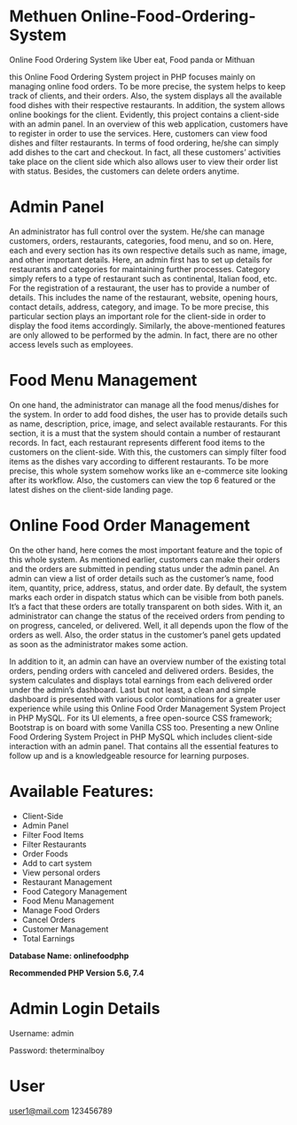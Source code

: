 # Methuen Online-Food-Ordering-System
Online Food Ordering System like Uber eat, Food panda or Mithuan 

this Online Food Ordering System project in PHP focuses mainly on managing online food orders. To be more precise, the system helps to keep track of clients, and their orders. Also, the system displays all the available food dishes with their respective restaurants. In addition, the system allows online bookings for the client. Evidently, this project contains a client-side with an admin panel. In an overview of this web application, customers have to register in order to use the services. Here, customers can view food dishes and filter restaurants. In terms of food ordering, he/she can simply add dishes to the cart and checkout. In fact, all these customers’ activities take place on the client side which also allows user to view their order list with status. Besides, the customers can delete orders anytime.

# Admin Panel

An administrator has full control over the system. He/she can manage customers, orders, restaurants, categories, food menu, and so on. Here, each and every section has its own respective details such as name, image, and other important details. Here, an admin first has to set up details for restaurants and categories for maintaining further processes. Category simply refers to a type of restaurant such as continental, Italian food, etc. For the registration of a restaurant, the user has to provide a number of details. This includes the name of the restaurant, website, opening hours, contact details, address, category, and image. To be more precise, this particular section plays an important role for the client-side in order to display the food items accordingly. Similarly, the above-mentioned features are only allowed to be performed by the admin. In fact, there are no other access levels such as employees.

# Food Menu Management

On one hand, the administrator can manage all the food menus/dishes for the system. In order to add food dishes, the user has to provide details such as name, description, price, image, and select available restaurants. For this section, it is a must that the system should contain a number of restaurant records. In fact, each restaurant represents different food items to the customers on the client-side. With this, the customers can simply filter food items as the dishes vary according to different restaurants. To be more precise, this whole system somehow works like an e-commerce site looking after its workflow. Also, the customers can view the top 6 featured or the latest dishes on the client-side landing page.

# Online Food Order Management

On the other hand, here comes the most important feature and the topic of this whole system. As mentioned earlier, customers can make their orders and the orders are submitted in pending status under the admin panel. An admin can view a list of order details such as the customer’s name, food item, quantity, price, address, status, and order date. By default, the system marks each order in dispatch status which can be visible from both panels. It’s a fact that these orders are totally transparent on both sides. With it, an administrator can change the status of the received orders from pending to on progress, canceled, or delivered. Well, it all depends upon the flow of the orders as well. Also, the order status in the customer’s panel gets updated as soon as the administrator makes some action.

In addition to it, an admin can have an overview number of the existing total orders, pending orders with canceled and delivered orders. Besides, the system calculates and displays total earnings from each delivered order under the admin’s dashboard. Last but not least, a clean and simple dashboard is presented with various color combinations for a greater user experience while using this Online Food Order Management System Project in PHP MySQL. For its UI elements, a free open-source CSS framework; Bootstrap is on board with some Vanilla CSS too. Presenting a new Online Food Ordering System Project in PHP MySQL which includes client-side interaction with an admin panel. That contains all the essential features to follow up and is a knowledgeable resource for learning purposes.


# Available Features:
- Client-Side
- Admin Panel
- Filter Food Items
- Filter Restaurants
- Order Foods
- Add to cart system
- View personal orders
- Restaurant Management
- Food Category Management
- Food Menu Management
- Manage Food Orders
- Cancel Orders
- Customer Management
- Total Earnings



**Database Name: onlinefoodphp**


**Recommended PHP Version 5.6, 7.4**


# Admin Login Details

Username: admin

Password: theterminalboy

# User 

user1@mail.com
123456789

